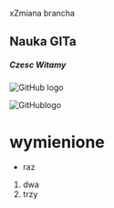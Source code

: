 xZmiana brancha
## Nauka GITa
##### Czesc <h7> Witamy
![GitHub
logo](http://gif-finder.com/wp-content/uploads/2017/09/Funny-Flip-Fail.gif)

![GitHublogo](https://media.giphy.com/media/2wfDH6nZQ58DS/giphy.gif)

# wymienione
* raz
 1. dwa
2. trzy
